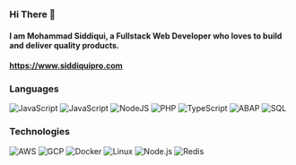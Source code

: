 ### Hi There 👋
#### I am Mohammad Siddiqui, a Fullstack Web Developer who loves to build and deliver quality products.
#### https://www.siddiquipro.com

### Languages

![JavaScript](https://img.shields.io/badge/-JavaScript-aqua?&logo=JavaScript)
![JavaScript](https://img.shields.io/badge/-VueJS-aqua?&logo=Vue.js)
![NodeJS](https://img.shields.io/badge/-NodeJs-aqua?&logo=node.js)
![PHP](https://img.shields.io/badge/-PHP-aqua?&logo=PHP)
![TypeScript](https://img.shields.io/badge/-TypeScript-aqua?&logo=TypeScript)
![ABAP](https://img.shields.io/badge/-ABAP-aqua?&logo=SAP)
![SQL](https://img.shields.io/badge/-SQL-aqua?&logo=MySQL)

### Technologies

![AWS](https://img.shields.io/badge/-AWS-aqua?&logo=Amazon-AWS&logoColor=F90)
![GCP](https://img.shields.io/badge/-GCP-aqua?&logo=GCP)
![Docker](https://img.shields.io/badge/-Docker-aqua?&logo=Docker)
![Linux](https://img.shields.io/badge/-Linux-aqua?&logo=Linux)
![Node.js](https://img.shields.io/badge/-Node.js-aqua?&logo=node.js) 
![Redis](https://img.shields.io/badge/-Redis-aqua?&logo=Redis)
<!--
**mohammadsiddiqui/mohammadsiddiqui** is a ✨ _special_ ✨ repository because its `README.md` (this file) appears on your GitHub profile.

Here are some ideas to get you started:

- 🔭 I’m currently working on ...
- 🌱 I’m currently learning ...
- 👯 I’m looking to collaborate on ...
- 🤔 I’m looking for help with ...
- 💬 Ask me about ...
- 📫 How to reach me: ...
- 😄 Pronouns: ...
- ⚡ Fun fact: ...
-->
